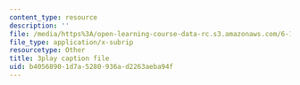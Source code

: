 ```yaml
---
content_type: resource
description: ''
file: /media/https%3A/open-learning-course-data-rc.s3.amazonaws.com/6-189-multicore-programming-primer-january-iap-2007/b40568901d7a5280936ad2263aeba94f_qhH6ysHlaiM.vtt
file_type: application/x-subrip
resourcetype: Other
title: 3play caption file
uid: b4056890-1d7a-5280-936a-d2263aeba94f
---
```

